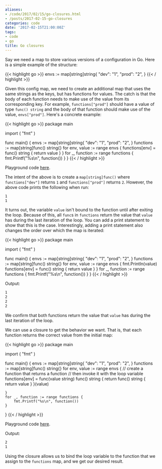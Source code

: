 ```yaml
---
aliases:
- /code/2017/02/15/go-closures.html
- /posts/2017-02-15-go-closures
categories: code
date: '2017-02-15T21:00:00Z'
tags:
- code
- go
title: Go closures
---
```


Say we need a map to store various versions of a configuration in Go. Here is a simple example of the structure:

{{< highlight go >}}
envs := map[string]string{
    "dev":  "1",
    "prod": "2",
}
{{< / highlight >}}

Given this config map, we need to create an additional map that uses the same strings as the keys, but has functions for values. The catch is that the body of each function needs to make use of the value from its corresponding key. For example, `functions["prod"]` should have a value of type `func() string` and the body of that function should make use of the value, `envs["prod"]`. Here's a concrete example:

{{< highlight go >}}
package main

import (
    "fmt"
)

func main() {
    envs := map[string]string{
        "dev":  "1",
        "prod": "2",
    }
    functions := map[string]func() string{}
    for env, value := range envs {
        functions[env] = func() string {
            return value
        }
    }
    for _, function := range functions {
        fmt.Printf("%s\n", function())
    }
}
{{< / highlight >}}

Playground code [here](https://play.golang.org/p/HovGDCz2pm).

The intent of the above is to create a `map[string]func()` where `functions["dev"]` returns `1` and `functions["prod"]` returns `2`. However, the above code prints the following when run:

```sh
1
1
```

It turns out, the variable `value` isn't bound to the function until after exiting the loop. Because of this, all `func`s in `functions` return the value that `value` has during the last iteration of the loop. You can add a print statement to show that this is the case. Interestingly, adding a print statement also changes the order over which the map is iterated:

{{< highlight go >}}
package main

import (
    "fmt"
)

func main() {
    envs := map[string]string{
        "dev":  "1",
        "prod": "2",
    }
    functions := map[string]func() string{}
    for env, value := range envs {
    fmt.Println(value)
        functions[env] = func() string {
            return value
        }
    }
    for _, function := range functions {
        fmt.Printf("%s\n", function())
    }
}
{{< / highlight >}}

Output:

```sh
1
2
2
2
```


We confirm that both functions return the value that `value` has during the last iteration of the loop.

We can use a closure to get the behavior we want. That is, that each function returns the correct value from the initial map:

{{< highlight go >}}
package main

import (
    "fmt"
)

func main() {
    envs := map[string]string{
        "dev":  "1",
        "prod": "2",
    }
    functions := map[string]func() string{}
    for env, value := range envs {
        // create a function that returns a function
        // then invoke it with the loop variable
        functions[env] = func(value string) func() string {
            return func() string {
                return value
            }
        }(value)

    }
    for _, function := range functions {
        fmt.Printf("%s\n", function())
    }
}
{{< / highlight >}}

Playground code [here](https://play.golang.org/p/fZFCsux7ci).

Output:

```sh
2
1
```

Using the closure allows us to bind the loop variable to the function that we assign to the `functions` map, and we get our desired result.